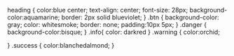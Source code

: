heading {
    color:blue center;
    text-align: center;
    font-size: 28px;
    background-color:aquamarine;
    border: 2px solid blueviolet;
}
.btn {
    background-color: gray;
    color: whitesmoke;
    border: none;
    padding:10px 5px;
}
.danger {
    background-color:bisque;
}
.info{
    color: darkred
}
.warning {
    color:orchid;

}
.success {
    color:blanchedalmond;
}
